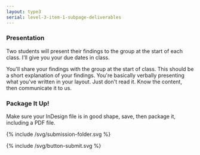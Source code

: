 ```yaml
---
layout: type3
serial: level-3-item-1-subpage-deliverables
---
```

### Presentation

Two students will present their findings to the group at the start of each class. I'll give you your due dates in class.

You'll share your findings with the group at the start of class. This should be a short explanation of your findings. You're basically verbally presenting what you've written in your layout. Just don't read it. Know the content, then communicate it to us.

### Package It Up!

Make sure your InDesign file is in good shape, save, then package it, including a PDF file.

{% include /svg/submission-folder.svg %}

{% include /svg/button-submit.svg %}